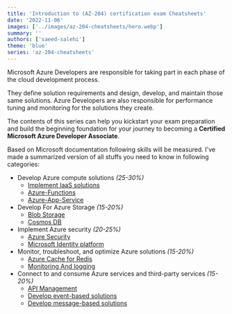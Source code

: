 ```yaml
---
title: 'Introduction to (AZ-204) certification exam Cheatsheets'
date: '2022-11-06'
images: ['../images/az-204-cheatsheets/hero.webp']
summary: ''
authors: ['saeed-salehi']
theme: 'blue'
series: 'az-204-cheatsheets'
---
```


Microsoft Azure Developers are responsible for taking part in each phase of the cloud development process.

They define solution requirements and design, develop, and maintain those same solutions. Azure Developers are also responsible for performance tuning and monitoring for the solutions they create.

The contents of this series can help you kickstart your exam preparation and build the beginning foundation for your journey to becoming a **Certified Microsoft Azure Developer Associate**.

Based on Microsoft documentation following skills will be measured.
I've made a summarized version of all stuffs you need to know in following categories:

- Develop Azure compute solutions _(25-30%)_
  - [Implement IaaS solutions](Develop-Azure-Compute-Solutions/Implement-infrastructure-as-a-service-solutions-in-Azure)
  - [Azure-Functions](Develop-Azure-Compute-Solutions/Azure-Functions)
  - [Azure-App-Service](Develop-Azure-Compute-Solutions/Azure-App-Service)
- Develop For Azure Storage _(15-20%)_
  - [Blob Storage](Develop-for-Azure-Storage/Azure-Blob-Storage-cheatsheet)
  - [Cosmos DB](Develop-for-Azure-Storage/Azure-CosmosDb-Cheatsheet)
- Implement Azure security _(20-25%)_
  - [Azure Security](Implement-Azure-Security/Implement-Azure-Security-Cheatsheet)
  - [Microsoft Identity platform](Implement-Azure-Security/Implement-user-authentication-and-authorization-cheatsheet)
- Monitor, troubleshoot, and optimize Azure solutions _(15-20%)_
  - [Azure Cache for Redis](Monitor-Troubleshoot-Optimize-Azure-Solutions/Integrate-caching-and-content-delivery-within-solutions-cheatsheet)
  - [Monitoring And logging](Monitor-Troubleshoot-Optimize-Azure-Solutions/Monitoring-and-logging)
- Connect to and consume Azure services and third-party services _(15-20%)_
  - [API Management](Connect-To-and-Consume-Azure-Services-and-Third-Party-Services/API-Management-in-Azure-cheatsheet)
  - [Develop event-based solutions](Connect-To-and-Consume-Azure-Services-and-Third-Party-Services/Develop-event-based-solutions-cheatsheet)
  - [Develop message-based solutions](Connect-To-and-Consume-Azure-Services-and-Third-Party-Services/Develop-message-based-solutions-cheatsheet)
